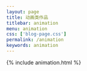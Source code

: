 ```yaml
---
layout: page
title: 动画类作品
titlebar: animation
menu: animation
css: ['blog-page.css']
permalink: /animation
keywords: animation
---
```


{% include animation.html %}
